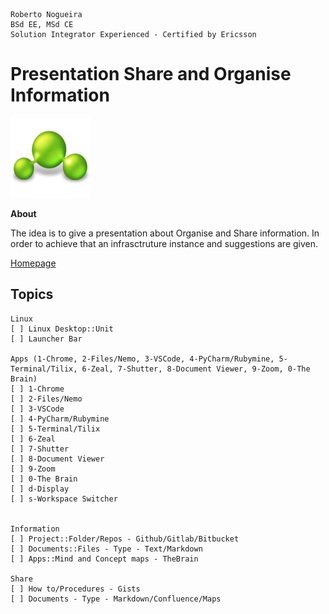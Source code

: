 ```
Roberto Nogueira  
BSd EE, MSd CE
Solution Integrator Experienced - Certified by Ericsson
```
# Presentation Share and Organise Information

![course image](images/presentation.png)

**About**

The idea is to give a presentation about Organise and Share information.
In order to achieve that an infrasctruture instance and suggestions are given.

[Homepage](https://github.com/enogrob/presentation-share-and-organise-information)

## Topics
```
Linux
[ ] Linux Desktop::Unit 
[ ] Launcher Bar

Apps (1-Chrome, 2-Files/Nemo, 3-VSCode, 4-PyCharm/Rubymine, 5-Terminal/Tilix, 6-Zeal, 7-Shutter, 8-Document Viewer, 9-Zoom, 0-The Brain)
[ ] 1-Chrome
[ ] 2-Files/Nemo
[ ] 3-VSCode
[ ] 4-PyCharm/Rubymine
[ ] 5-Terminal/Tilix
[ ] 6-Zeal
[ ] 7-Shutter
[ ] 8-Document Viewer
[ ] 9-Zoom
[ ] 0-The Brain
[ ] d-Display
[ ] s-Workspace Switcher


Information
[ ] Project::Folder/Repos - Github/Gitlab/Bitbucket
[ ] Documents::Files - Type - Text/Markdown
[ ] Apps::Mind and Concept maps - TheBrain

Share
[ ] How to/Procedures - Gists
[ ] Documents - Type - Markdown/Confluence/Maps
```
